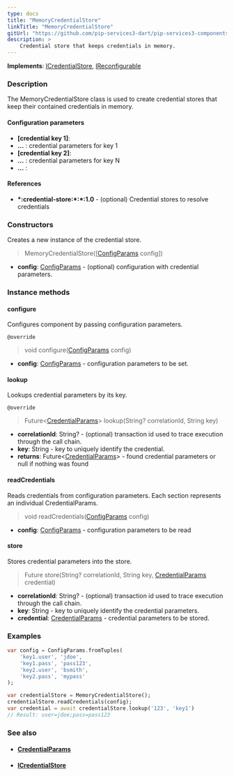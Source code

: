 ```yaml
---
type: docs
title: "MemoryCredentialStore"
linkTitle: "MemoryCredentialStore"
gitUrl: "https://github.com/pip-services3-dart/pip-services3-components-dart"
description: >
    Credential store that keeps credentials in memory.
---
```


**Implements**: [ICredentialStore](../icredential_store), [IReconfigurable](../../../commons/config/ireconfigurable)

### Description

The MemoryCredentialStore class is used to create credential stores that keep their contained credentials in memory.

#### Configuration parameters

- **[credential key 1]**:
- **...** : credential parameters for key 1
- **[credential key 2]**:
- **...** : credential parameters for key N
- **...** :

#### References
- **\*:credential-store:\*:\*:1.0** -  (optional) Credential stores to resolve credentials



### Constructors
Creates a new instance of the credential store.

> MemoryCredentialStore([[ConfigParams](../../../commons/config/config_params) config])

- **config**: [ConfigParams](../../../commons/config/config_params) - (optional) configuration with credential parameters.


### Instance methods

#### configure
Configures component by passing configuration parameters.

`@override`
> void configure([ConfigParams](../../../commons/config/config_params) config)

- **config**: [ConfigParams](../../../commons/config/config_params) - configuration parameters to be set.


#### lookup
Lookups credential parameters by its key.

`@override`
> Future<[CredentialParams](../credential_params)> lookup(String? correlationId, String key)

- **correlationId**: String? - (optional) transaction id used to trace execution through the call chain.
- **key**: String - key to uniquely identify the credential.
- **returns**: Future<[CredentialParams](../credential_params)> - found credential parameters or null if nothing was found


#### readCredentials
Reads credentials from configuration parameters.
Each section represents an individual CredentialParams.

> void readCredentials([ConfigParams](../../../commons/config/config_params) config)

- **config**: [ConfigParams](../../../commons/config/config_params) - configuration parameters to be read


#### store
Stores credential parameters into the store.

> Future store(String? correlationId, String key, [CredentialParams](../credential_params) credential)

- **correlationId**: String? - (optional) transaction id used to trace execution through the call chain.
- **key**: String - key to uniquely identify the credential parameters.
- **credential**: [CredentialParams](../credential_params) - credential parameters to be stored.

### Examples

```dart
var config = ConfigParams.fromTuples(
    'key1.user', 'jdoe',
    'key1.pass', 'pass123',
    'key2.user', 'bsmith',
    'key2.pass', 'mypass'
);

var credentialStore = MemoryCredentialStore();
credentialStore.readCredentials(config);
var credential = await credentialStore.lookup('123', 'key1')
// Result: user=jdoe;pass=pass123
```

### See also
- #### [CredentialParams](../credential_params)
- #### [ICredentialStore](../icredential_store)
